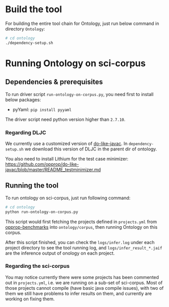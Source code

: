 # Build the tool

For building the entire tool chain for Ontology, just run below
command in directory `Ontology`:

```bash
# cd ontology
./dependency-setup.sh
```

# Running Ontology on sci-corpus

## Dependencies & prerequisites

To run driver script `run-ontology-on-corpus.py`, you need first to
install below packages:

- pyYaml: `pip install pyyaml`

The driver script need python version higher than `2.7.10`.

### Regarding DLJC

We currently use a customized version of
[do-like-javac](https://github.com/pascaliUWat/do-like-javac.git). In
`dependency-setup.sh` we download this version of DLJC in the parent dir
of ontology.

You also need to install Lithium for the test case minimizer:
https://github.com/opprop/do-like-javac/blob/master/README_testminimizer.md


## Running the tool
To run ontology on sci-corpus, just run following command:

```bash
# cd ontology
python run-ontology-on-corpus.py
```

This script would first fetching the projects defined in
`projects.yml` from
[opprop-benchmarks](https://github.com/opprop-benchmarks) into
`ontology/corpus`, then running Ontology on this corpus.

After this script finished, you can check the `logs/infer.log` under
each project directory to see the tool running log, and
`logs/infer_result_*.jaif` are the inference output
of onology on each project.

### Regarding the sci-corpus

You may notice currently there were some projects has been commented
out in `projects.yml`, i.e. we are running on a sub-set of
sci-corpus. Most of those projects cannot compile (have basic java
compile issues), with two of them we still have problems to infer
results on them, and currently are working on fixing them.
